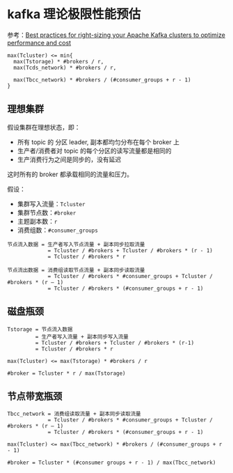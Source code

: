 # kafka 理论极限性能预估

参考：[Best practices for right-sizing your Apache Kafka clusters to optimize performance and cost](https://aws.amazon.com/cn/blogs/big-data/best-practices-for-right-sizing-your-apache-kafka-clusters-to-optimize-performance-and-cost/)


```
max(Tcluster) <= min{
  max(Tstorage) * #brokers / r,
  max(Tcds_network) * #brokers / r,

  max(Tbcc_network) * #brokers / (#consumer_groups + r - 1)
}
```

## 理想集群

假设集群在理想状态，即：

* 所有 topic 的 分区 leader, 副本都均匀分布在每个 broker 上
* 生产者/消费者对 topic 的每个分区的读写流量都是相同的
* 生产消费行为之间是同步的，没有延迟

这时所有的 broker 都承载相同的流量和压力。

假设：

* 集群写入流量：`Tcluster`
* 集群节点数：`#broker`
* 主题副本数：`r`
* 消费组数：`#consumer_groups`


```
节点流入数据 = 生产者写入节点流量 + 副本同步拉取流量
             = Tcluster / #brokers + Tcluster / #brokers * (r - 1)
             = Tcluster / #brokers * r
```

```
节点流出数据 = 消费组读取节点流量 + 副本同步读取流量
             = Tcluster / #brokers * #consumer_groups + Tcluster / #brokers * (r – 1)
             = Tcluster / #brokers * (#consumer_groups + r - 1)
```

## 磁盘瓶颈

```
Tstorage = 节点流入数据
         = 生产者写入流量 + 副本同步写入流量
         = Tcluster / #brokers + Tcluster / #brokers * (r-1)
         = Tcluster / #brokers * r

max(Tcluster) <= max(Tstorage) * #brokers / r

#broker = Tcluster * r / max(Tstorage)
```

## 节点带宽瓶颈

```
Tbcc_network = 消费组读取流量 + 副本同步读取流量
             = Tcluster / #brokers * #consumer_groups + Tcluster / #brokers * (r – 1)
             = Tcluster / #brokers * (#consumer_groups + r - 1)

max(Tcluster) <= max(Tbcc_network) * #brokers / (#consumer_groups + r - 1)

#broker = Tcluster * (#consumer groups + r - 1) / max(Tbcc_network)
```

